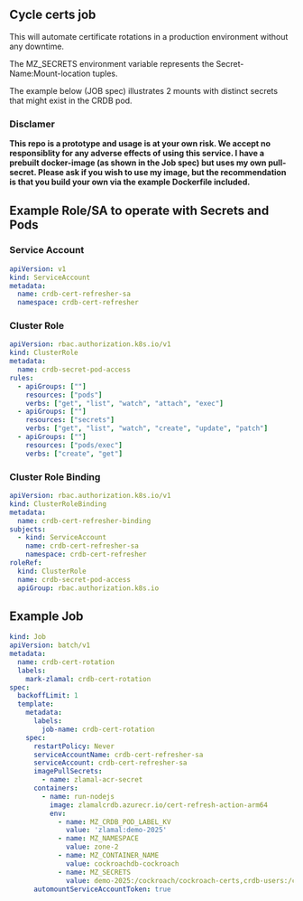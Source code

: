 
## Cycle certs job

This will automate certificate rotations in a production environment without any downtime.

The MZ_SECRETS environment variable represents the Secret-Name:Mount-location tuples.

The example below (JOB spec) illustrates 2 mounts with distinct secrets that might exist in the CRDB pod.

### Disclamer

**This repo is a prototype and usage is at your own risk. We accept no responsiblity for any adverse effects of using this service. I have a prebuilt docker-image (as shown in the Job spec) but uses my own pull-secret.  Please ask if you wish to use my image, but the recommendation is that you build your own via the example Dockerfile included.**

## Example Role/SA to operate with Secrets and Pods

### Service Account

```yaml
apiVersion: v1
kind: ServiceAccount
metadata:
  name: crdb-cert-refresher-sa
  namespace: crdb-cert-refresher
```

### Cluster Role

```yaml
apiVersion: rbac.authorization.k8s.io/v1
kind: ClusterRole
metadata:
  name: crdb-secret-pod-access
rules:
  - apiGroups: [""]
    resources: ["pods"]
    verbs: ["get", "list", "watch", "attach", "exec"]
  - apiGroups: [""]
    resources: ["secrets"]
    verbs: ["get", "list", "watch", "create", "update", "patch"]
  - apiGroups: [""]
    resources: ["pods/exec"]
    verbs: ["create", "get"]
```

### Cluster Role Binding

```yaml
apiVersion: rbac.authorization.k8s.io/v1
kind: ClusterRoleBinding
metadata:
  name: crdb-cert-refresher-binding
subjects:
  - kind: ServiceAccount
    name: crdb-cert-refresher-sa
    namespace: crdb-cert-refresher
roleRef:
  kind: ClusterRole
  name: crdb-secret-pod-access
  apiGroup: rbac.authorization.k8s.io
```

## Example Job

```yaml
kind: Job
apiVersion: batch/v1
metadata:
  name: crdb-cert-rotation
  labels:
    mark-zlamal: crdb-cert-rotation
spec:
  backoffLimit: 1
  template:
    metadata:
      labels:
        job-name: crdb-cert-rotation
    spec:
      restartPolicy: Never
      serviceAccountName: crdb-cert-refresher-sa
      serviceAccount: crdb-cert-refresher-sa
      imagePullSecrets:
        - name: zlamal-acr-secret
      containers:
        - name: run-nodejs
          image: zlamalcrdb.azurecr.io/cert-refresh-action-arm64
          env:
            - name: MZ_CRDB_POD_LABEL_KV
              value: 'zlamal:demo-2025'
            - name: MZ_NAMESPACE
              value: zone-2
            - name: MZ_CONTAINER_NAME
              value: cockroachdb-cockroach
            - name: MZ_SECRETS
              value: demo-2025:/cockroach/cockroach-certs,crdb-users:/cockroach/cockroach-certs
      automountServiceAccountToken: true
```
